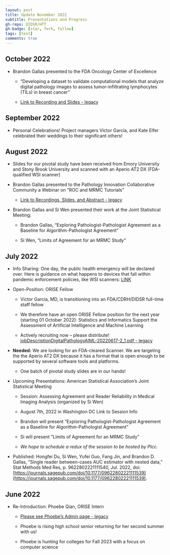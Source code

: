 ```yaml
---
layout: post
title: Update November 2022
subtitle: Presentations and Progress
gh-repo: DIDSR/HTT
gh-badge: [star, fork, follow]
tags: [test]
comments: true
---
```


## October 2022

* Brandon Gallas presented to the FDA Oncology Center of Excellence

    * “Developing a dataset to validate computational models that analyze digital pathology images to assess tumor-infiltrating lymphocytes (TILs) in breast cancer”
    
    * [Link to Recording and Slides - legacy](https://ncihub.cancer.gov/groups/eedapstudies/wiki/Presentation2022:FDAOCEWebinarValidatingModelsinDigitalPathology:OverviewofHTTProjectGallas)



## September 2022

* Personal Celebrations! Project managers Victor Garcia, and Kate Elfer celebrated their weddings to their significant others!



## August 2022

* Slides for our pivotal study have been received from Emory University and Stony Brook University and scanned with an Aperio AT2 DX (FDA-qualified WSI scanner)

* Brandon Gallas presented to the Pathology Innovation Collaborative Community a Webinar on “ROC and MRMC Tutorials”

    * [Link to Recordings, Slides, and Abstract - legacy](https://ncihub.org/groups/eedapstudies/wiki/Presentation2022:PathologyInnovationCollaborativeCommunityWebinarROCandMRMCTutorialsGallas)

* Brandon Gallas and Si Wen presented their work at the Joint Statistical Meeting:

    * Brandon Gallas, “Exploring Pathologist-Pathologist Agreement as a Baseline for Algorithm-Pathologist Agreement”
    
    * Si Wen, “Limits of Agreement for an MRMC Study”



## July 2022

* Info Sharing: One day, the public health emergency will be declared over. Here is guidance on what happens to devices that fall within pandemic enforcement policies, like WSI scanners: [LINK](https://www.fda.gov/regulatory-information/search-fda-guidance-documents/transition-plan-medical-devices-fall-within-enforcement-policies-issued-during-coronavirus-disease)

* Open-Position: ORISE Fellow

    * Victor Garcia, MD, is transitioning into an FDA/CDRH/DIDSR full-time staff fellow
    
    * We therefore have an open ORISE Fellow position for the next year (starting 01 October 2022): Statistics and Informatics Support the Assessment of Artificial Intelligence and Machine Learning
    
    * Actively recruiting now – please distribute! [jobDescriptionDigitalPathologyAIML-20220617-2_1.pdf - legacy](https://ncihub.cancer.gov/groups/eedapstudies/wiki/HTTupdateCurrent/File:jobDescriptionDigitalPathologyAIML-20220617-2_1.pdf)

* **Needed:** We are looking for an FDA-cleared Scanner. We are targeting the the Aperio AT2 DX because it has a format that is open enough to be supported by several software tools and platforms.

    * One batch of pivotal study slides are in our hands!

* Upcoming Presentations: American Statistical Association’s Joint Statistical Meeting

    * Session: Assessing Agreement and Reader Reliability in Medical Imaging Analysis (organized by Si Wen)
    
    * August 7th, 2022 in Washington DC
Link to Session Info

    * Brandon will present “Exploring Pathologist-Pathologist Agreement as a Baseline for Algorithm-Pathologist Agreement”

    * Si will present “Limits of Agreement for an MRMC Study”

    * *We hope to schedule a redux of the session to be hosted by PIcc.*
    
* Published: Hongfei Du, Si Wen, Yufei Guo, Fang Jin, and Brandon D. Gallas, “Single reader between-cases AUC estimator with nested data,” Stat Methods Med Res, p. 9622802221111540, Jul. 2022, doi: [https://journals.sagepub.com/doi/10.1177/09622802221111539](https://journals.sagepub.com/doi/10.1177/09622802221111539).

## June 2022

* Re-Introduction: Phoebe Qian, ORISE Intern

    * [Please see Phoebe’s Admin page - legacy](https://ncihub.org/groups/httleadership/wiki/AdminCollaboratorPhoebeQian)
    
    * Phoebe is rising high school senior returning for her second summer with us!
    
    * Phoebe is hunting for colleges for Fall 2023 with a focus on computer science
